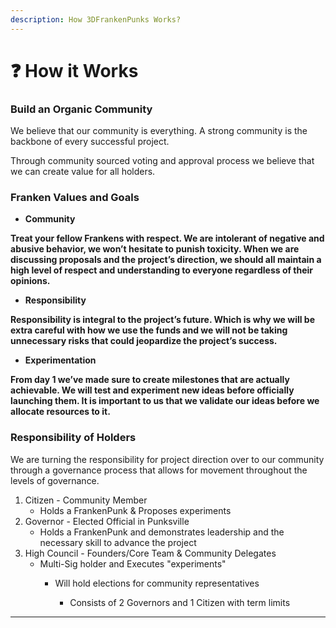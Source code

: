 ```yaml
---
description: How 3DFrankenPunks Works?
---
```


# ❓ How it Works

### Build an **Organic Community**&#x20;

We believe that our community is everything. A strong community is the backbone of every successful project.&#x20;

Through community sourced voting and approval process we believe that we can create value for all holders.&#x20;

### Franken Values and Goals

* **Community**&#x20;

**Treat your fellow Frankens with respect. We are intolerant of negative and abusive behavior, we won’t hesitate to punish toxicity. When we are discussing proposals and the project’s direction, we should all maintain a high level of respect and understanding to everyone regardless of their opinions.**&#x20;

* **Responsibility**&#x20;

**Responsibility is integral to the project’s future. Which is why we will be extra careful with how we use the funds and we will not be taking unnecessary risks that could jeopardize the project’s success.**&#x20;

* **Experimentation**&#x20;

&#x20;**From day 1 we’ve made sure to create milestones that are actually achievable. We will test and experiment new ideas before officially launching them. It is important to us that we validate our ideas before we allocate resources to it.**

### **Responsibility of Holders**

We are turning the responsibility for project direction over to our community through a governance process that allows for movement throughout the levels of governance.&#x20;

1. &#x20;Citizen - Community Member
   * Holds a FrankenPunk & Proposes experiments&#x20;
2. Governor - Elected Official in Punksville
   * Holds a FrankenPunk and demonstrates leadership and the necessary skill to advance the project&#x20;
3. High Council - Founders/Core Team & Community Delegates
   * Multi-Sig holder and Executes "experiments"
     *   Will hold elections for community representatives&#x20;

         * &#x20;Consists of 2 Governors and 1 Citizen with term limits&#x20;







****
